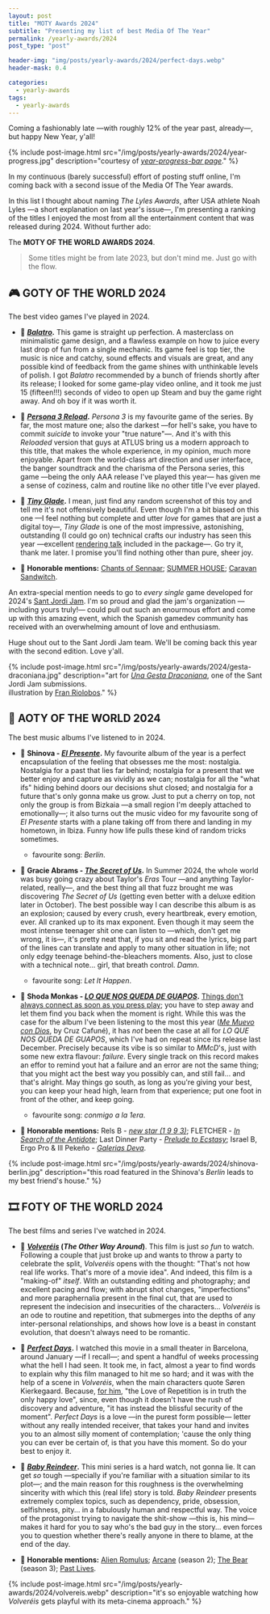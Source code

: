 ```yaml
---
layout: post
title: "MOTY Awards 2024"
subtitle: "Presenting my list of best Media Of The Year"
permalink: /yearly-awards/2024
post_type: "post"

header-img: "img/posts/yearly-awards/2024/perfect-days.webp"
header-mask: 0.4

categories:
  - yearly-awards
tags:
  - yearly-awards
---
```


Coming a fashionably late —with roughly 12% of the year past, already—, but
happy New Year, y'all!

{% include post-image.html src="/img/posts/yearly-awards/2024/year-progress.jpg" description="courtesy of [_year-progress-bar page_](https://year-progress-bar.pages.dev/)." %}

In my continuous (barely successful) effort of posting stuff online,
I'm coming back with a second issue of the Media Of The Year awards.

In this list I thought about naming _The Lyles Awards_, after USA athlete
Noah Lyles —a short explanation on last year's issue—, I'm presenting a
ranking of the titles I enjoyed the most from all the entertainment content
that was released during 2024. Without further ado:

The **MOTY OF THE WORLD AWARDS 2024**.

> Some titles might be from late 2023, but don't mind me. Just go with the flow.


## 🎮 GOTY OF THE WORLD 2024

The best video games I've played in 2024.

- 🥇 **[_Balatro_](https://store.steampowered.com/app/2379780/Balatro/).**
This game is straight up perfection. A masterclass on minimalistic game design,
and a flawless example on how to juice every last drop of fun from a single
mechanic. Its game feel is top tier, the music is nice and catchy, sound effects
and visuals are great, and any possible kind of feedback from the game shines with
unthinkable levels of polish. I got _Balatro_ recommended by a bunch of friends
shortly after its release; I looked for some game-play video online, and it took
me just 15 (fifteen!!!) seconds of video to open up Steam and buy the game right
away. And oh boy if it was worth it.

- 🥈 **[_Persona 3 Reload_](https://store.steampowered.com/app/2161700/Persona_3_Reload/).**
_Persona 3_ is my favourite game of the series. By far, the most mature one;
also the darkest —for hell's sake, you have to commit _suicide_ to invoke your
"true nature"—. And it's with this _Reloaded_ version that guys at ATLUS bring
us a modern approach to this title, that makes the whole experience, in
my opinion, much more enjoyable. Apart from the world-class art direction and user
interface, the banger soundtrack and the charisma of the Persona series, this
game —being the only AAA release I've played this year— has given me a sense of
coziness, calm and routine like no other title I've ever played.

- 🥉 **[_Tiny Glade_](https://store.steampowered.com/app/2198150/Tiny_Glade/).**
I mean, just find any random screenshot of this toy and tell me it's not
offensively beautiful. Even though I'm a bit biased on this one —I feel nothing
but complete and utter _love_ for games that are just a digital toy—, _Tiny Glade_
is one of the most impressive, astonishing, outstanding (I could go on) technical
crafts our industry has seen this year —excellent [rendering talk](https://www.youtube.com/watch?v=jusWW2pPnA0)
included in the package—. Go try it, thank me later. I promise you'll find nothing
other than pure, sheer joy.

- 💐 **Honorable mentions:**
[Chants of Sennaar](https://store.steampowered.com/app/1931770/Chants_of_Sennaar/);
[SUMMER HOUSE](https://store.steampowered.com/app/2533960/SUMMERHOUSE/);
[Caravan Sandwitch](https://store.steampowered.com/app/1582650/Caravan_SandWitch/).

An extra-special mention needs to go to _every single_ game developed
for 2024's [Sant Jordi Jam](https://bsky.app/profile/santjordijam.bsky.social).
I'm so proud and glad the jam's organization —including yours truly!—
could pull out such an enourmous effort and come up with this amazing
event, which the Spanish gamedev community has received with an
overwhelming amount of love and enthusiasm.

Huge shout out to the Sant Jordi Jam team. We'll be coming back this
year with the second edition. Love y'all.

{% include post-image.html src="/img/posts/yearly-awards/2024/gesta-draconiana.jpg" description="art for [_Una Gesta Draconiana_](https://johnnyprat.itch.io/una-gesta-draconiana), one of the Sant Jordi Jam submissions.<br>illustration by [Fran Riolobos](https://bsky.app/profile/franxurio.bsky.social)." %}


## 💽 AOTY OF THE WORLD 2024

The best music albums I've listened to in 2024.

- 🥇 **Shinova - [_El Presente_](https://open.spotify.com/album/44OiGgZn2QmOAz926hjxCq?si=OOT2-C0hRSe4NtkxcweCnQ).**
My favourite album of the year is a perfect encapsulation of the feeling
that obsesses me the most: nostalgia. Nostalgia for a past that lies far
behind; nostalgia for a present that we better enjoy and capture as vividly
as we can; nostalgia for all the "what ifs" hiding behind doors our decisions
shut closed; and nostalgia for a future that's only gonna make us grow.
Just to put a cherry on top, not only the group is from Bizkaia —a small
region I'm deeply attached to emotionally—; it also turns out the music
video for my favourite song of _El Presente_ starts with a plane taking off
from there and landing in my hometown, in Ibiza. Funny how life pulls these
kind of random tricks sometimes.
  - favourite song: _Berlín_.

- 🥈 **Gracie Abrams - [_The Secret of Us_](https://open.spotify.com/album/56bdWeO40o3WfAD2Lja4dl?si=a75i_u_OTdS0HhobnT06Ng).**
In Summer 2024, the whole world was busy going crazy about Taylor's _Eras_ Tour
—and anything Taylor-related, really—, and the best thing all that fuzz brought
me was discovering _The Secret of Us_ (getting even better with a deluxe edition
later in October). The best possible way I can describe this album is as an
explosion; caused by every crush, every heartbreak, every emotion, ever. All
cranked up to its max exponent. Even though it may seem the most intense teenager
shit one can listen to —which, don't get me wrong, it is—, it's pretty neat that,
if you sit and read the lyrics, big part of the lines can translate and apply to
many other situation in life; not only edgy teenage behind-the-bleachers moments.
Also, just to close with a technical note... girl, that breath control. _Damn_.
  - favourite song: _Let It Happen_.

- 🥉 **Shoda Monkas - [_LO QUE NOS QUEDA DE GUAPOS_](https://open.spotify.com/album/73YCxZFDNxY1N0Y2AwbecK?si=bxuwUAUWTeSlui1EkuvcoA).**
[Things don't always connect as soon as you press play](https://youtu.be/-8Q4i2XwGY8?t=35);
you have to step away and let them find you back when the moment is right.
While this was the case for the album I've been listening to the most this year
([_Me Muevo con Dios_](https://open.spotify.com/album/7yvmtCjHcBe9DqIVl7AwQT),
by Cruz Cafuné), it has _not_ been the case at all for _LO QUE NOS QUEDA DE GUAPOS_,
which I've had on repeat since its release last December. Precisely because its
vibe is so similar to _MMcD_'s, just with some new extra flavour: _failure_.
Every single track on this record makes an effor to remind yout hat a failure and
an error are not the same thing; that you might act the best way you possibly can,
and still fail... and that's alright. May things go south, as long as you're giving
your best, you can keep your head high, learn from that experience; put one foot in
front of the other, and keep going.
  - favourite song: _conmigo a la 1era_.

- 💐 **Honorable mentions:**
Rels B - [_new star (1 9 9 3)_](https://open.spotify.com/album/6MxVqDR6nACRxGSePfK9y4?si=CMYI2jSXTomZgfSzS70DBQ);
FLETCHER - [_In Search of the Antidote_](https://open.spotify.com/album/1ZXvAPiGoqDXWsLHd3oZ8Q?si=R0JnqPFGRr-6rXPUMjthNw);
Last Dinner Party - [_Prelude to Ecstasy_](https://open.spotify.com/album/1ycq58KRtWt3wFtbuIkvLn?si=Lz-9AWh_TPWj7w7sQWLvrQ);
Israel B, Ergo Pro & Ill Pekeño - [_Galerias Deva_](https://open.spotify.com/album/3rmxjgroZS3EVh9IrIm7dZ?si=G5s3qoJPTkyPvF-jUBFKBw).

{% include post-image.html src="/img/posts/yearly-awards/2024/shinova-berlin.jpg" description="this road featured in the Shinova's _Berlín_ leads to my best friend's house." %}


## 🎞️ FOTY OF THE WORLD 2024

The best films and series I've watched in 2024.

- 🥇 **[_Volveréis_](https://www.justwatch.com/us/movie/the-other-way-around) (_The Other Way Around_)**.
This film is just _so fun_ to watch. Following a couple that just broke up
and wants to throw a party to celebrate the split, _Volveréis_ opens with
the thought: "That's not how real life works. That's more of a movie idea".
And indeed, this film is a "making-of" _itself_. With an outstanding editing
and photography; and excellent pacing and flow; with abrupt shot changes,
"imperfections" and more paraphernalia present in the final cut, that are
used to represent the indecision and insecurities of the characters...
_Volveréis_ is an ode to routine and repetition, that submerges into the
depths of any inter-personal relationships, and shows how love is a beast
in constant evolution, that doesn't always need to be romantic.

- 🥈 **[_Perfect Days_](https://www.justwatch.com/us/movie/perfect-days).**
I watched this movie in a small theater in Barcelona, around January —if
I recall—; and spent a handful of weeks processing what the hell I had seen.
It took me, in fact, almost a year to find words to explain why this film
managed to hit me so hard; and it was with the help of a scene in _Volveréis_,
when the main characters quote Søren Kierkegaard. Because, [for him](https://en.wikipedia.org/wiki/Repetition_(Kierkegaard_book)),
"the Love of Repetition is in truth the only happy love", since, even though it
doesn't have the rush of discovery and adventure, "it has instead the blissful
security of the moment". _Perfect Days_ is a love —in the purest form
possible— letter without any really intended receiver, that takes your hand and
invites you to an almost silly moment of contemplation; 'cause the only thing
you can ever be certain of, is that you have this moment. So do your best to
enjoy it.

- 🥉 **[_Baby Reindeer_](https://www.justwatch.com/us/tv-show/baby-reindeer).**
This mini series is a hard watch, not gonna lie. It can get _so_ tough —specially
if you're familiar with a situation similar to its plot—; and the main reason
for this roughness is the overwhelming sincerity with which this (real life)
story is told. _Baby Reindeer_ presents extremely complex topics, such as dependency,
pride, obsession, selfishness, pity... in a fabulously human and respectful way.
The voice of the protagonist trying to navigate the shit-show —this is, 
his mind— makes it hard for you to say who's the bad guy in the story...
even forces you to question whether there's really anyone in there to blame, at
the end of the day.

- 💐 **Honorable mentions:**
[Alien Romulus](https://www.justwatch.com/us/movie/alien-romulus);
[Arcane](https://www.justwatch.com/us/tv-show/arcane/season-2) (season 2);
[The Bear](https://www.justwatch.com/us/tv-show/the-bear/season-3) (season 3);
[Past Lives](https://www.justwatch.com/us/movie/past-lives).

{% include post-image.html src="/img/posts/yearly-awards/2024/volvereis.webp" description="it's so enjoyable watching how _Volveréis_ gets playful with its meta-cinema approach." %}
